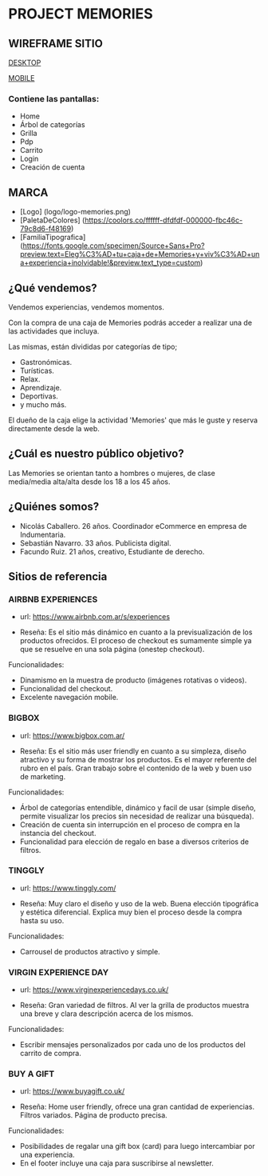 # PROJECT MEMORIES

## WIREFRAME SITIO

[DESKTOP](https://www.figma.com/proto/sbirSeKRWcFU57mv2KtLLE/wireframe-memories-desktop?node-id=22%3A15&scaling=min-zoom)

[MOBILE](https://www.figma.com/proto/a6F1mIfOrGNHtA70MWuEJP/wireframe-memories-mobile?node-id=64%3A6&scaling=scale-down)

### Contiene las pantallas:

* Home
* Árbol de categorías
* Grilla
* Pdp
* Carrito
* Login
* Creación de cuenta

## MARCA

* [Logo] (logo/logo-memories.png)
* [PaletaDeColores] (https://coolors.co/ffffff-dfdfdf-000000-fbc46c-79c8d6-f48169)
* [FamiliaTipografica] (https://fonts.google.com/specimen/Source+Sans+Pro?preview.text=Eleg%C3%AD+tu+caja+de+Memories+y+viv%C3%AD+una+experiencia+inolvidable!&preview.text_type=custom)


## ¿Qué vendemos?

Vendemos experiencias, vendemos momentos.

Con la compra de una caja de Memories podrás acceder a realizar una de las actividades que incluya.

Las mismas, están divididas por categorías de tipo;

* Gastronómicas.
* Turísticas.
* Relax.
* Aprendizaje.
* Deportivas.
* y mucho más. 

El dueño de la caja elige la actividad 'Memories' que más le guste y reserva directamente desde la web.

## ¿Cuál es nuestro público objetivo?

Las Memories se orientan tanto a hombres o mujeres, de clase media/media alta/alta desde los 18 a los 45 años. 

## ¿Quiénes somos? 

* Nicolás Caballero. 26 años. Coordinador eCommerce en empresa de Indumentaria.
* Sebastián Navarro. 33 años. Publicista digital.
* Facundo Ruiz. 21 años, creativo, Estudiante de derecho.

## Sitios de referencia

### AIRBNB EXPERIENCES

* url: https://www.airbnb.com.ar/s/experiences

* Reseña: Es el sitio más dinámico en cuanto a la previsualización de los productos ofrecidos. El proceso de checkout es sumamente simple ya que se resuelve en una sola página (onestep checkout).

Funcionalidades:
* Dinamismo en la muestra de producto (imágenes rotativas o videos). 
* Funcionalidad del checkout.
* Excelente navegación mobile.

### BIGBOX

* url: https://www.bigbox.com.ar/

* Reseña: Es el sitio más user friendly en cuanto a su simpleza, diseño atractivo y su forma de mostrar los productos. Es el mayor referente del rubro en el país. Gran trabajo sobre el contenido de la web y buen uso de marketing.

Funcionalidades: 
* Árbol de categorías entendible, dinámico y facil de usar (simple diseño, permite visualizar los precios sin necesidad de realizar una búsqueda). 
* Creación de cuenta sin interrupción en el proceso de compra en la instancia del checkout.
* Funcionalidad para elección de regalo en base a diversos criterios de filtros.

### TINGGLY

* url: https://www.tinggly.com/

* Reseña: Muy claro el diseño y uso de la web. Buena elección tipográfica y estética diferencial. Explica muy bien el proceso desde la compra hasta su uso.

Funcionalidades:
* Carrousel de productos atractivo y simple. 

### VIRGIN EXPERIENCE DAY

* url: https://www.virginexperiencedays.co.uk/

* Reseña: Gran variedad de filtros. Al ver la grilla de productos muestra una breve y clara descripción acerca de los mismos.

Funcionalidades:
* Escribir mensajes personalizados por cada uno de los productos del carrito de compra.

### BUY A GIFT

* url: https://www.buyagift.co.uk/

* Reseña: Home user friendly, ofrece una gran cantidad de experiencias. Filtros variados. Página de producto precisa.

Funcionalidades:
* Posibilidades de regalar una gift box (card) para luego intercambiar por una experiencia. 
* En el footer incluye una caja para suscribirse al newsletter.